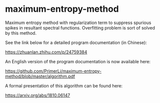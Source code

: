 # maximum-entropy-method
Maximum entropy method with regularization term to suppress spurious spikes in resultant spectral functions. Overfitting problem is sort of solved by this method. 

See the link below for a detailed program documentation (in Chinese):

https://zhuanlan.zhihu.com/p/24759384

An English version of the program documentation is now available here: 

https://github.com/PrimerLi/maximum-entropy-method/blob/master/algorithm.pdf

A formal presentation of this algorithm can be found here:

https://arxiv.org/abs/1810.06147
